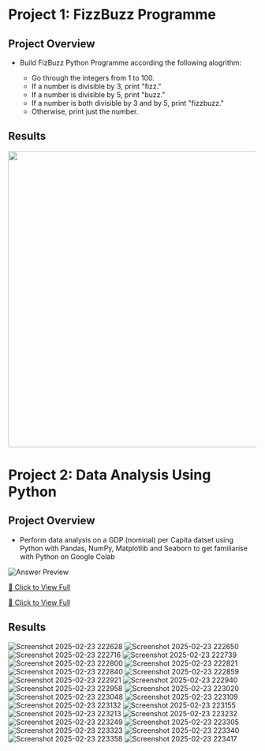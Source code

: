 # Project 1: FizzBuzz Programme

## Project Overview

- Build FizBuzz Python Programme according the following alogrithm:
  
  * Go through the integers from 1 to 100.
  * If a number is divisible by 3, print "fizz."
  * If a number is divisible by 5, print "buzz."
  * If a number is both divisible by 3 and by 5, print "fizzbuzz."
  * Otherwise, print just the number.


## Results

<img width="600" alt="" src="https://github.com/user-attachments/assets/f689ee5a-6edc-446d-9ae3-fa0d7228b5ef"/>

# Project 2: Data Analysis Using Python

## Project Overview

- Perform data analysis on a GDP (nominal) per Capita datset using Python with Pandas, NumPy, Matplotlib and Seaborn to get familiarise with Python on Google Colab

![Answer Preview](https://github.com/user-attachments/assets/5ca5fc9b-10f5-41e2-9109-f9532faae084)

[📄 Click to View Full](https://github.com/user-attachments/files/19075773/Python_Data_Analysis.pdf)

[📄 Click to View Full](Python_Data_Analysis.pdf)


## Results
![Screenshot 2025-02-23 222628](https://github.com/user-attachments/assets/6e62de2c-08c7-46c2-9da8-08d94e655e64)
![Screenshot 2025-02-23 222650](https://github.com/user-attachments/assets/8bfd8515-f7c9-4265-b037-ff92d316f51c)
![Screenshot 2025-02-23 222716](https://github.com/user-attachments/assets/7afd1847-9c1f-47f9-8565-218d62644b48)
![Screenshot 2025-02-23 222739](https://github.com/user-attachments/assets/df30bb37-5b43-4f16-8357-b09df042a801)
![Screenshot 2025-02-23 222800](https://github.com/user-attachments/assets/071dbcdc-77be-4f13-a0e2-d26e334a54e4)
![Screenshot 2025-02-23 222821](https://github.com/user-attachments/assets/7606f276-0d52-4bd9-aab5-9a3437ad5775)
![Screenshot 2025-02-23 222840](https://github.com/user-attachments/assets/b3718b9b-dd7f-4dc8-a965-31abb36bfea3)
![Screenshot 2025-02-23 222859](https://github.com/user-attachments/assets/9112a1fe-a59e-4fa7-b2c8-e95297096f6e)
![Screenshot 2025-02-23 222921](https://github.com/user-attachments/assets/56871ce9-e8b6-480c-8a2a-e33181f0e772)
![Screenshot 2025-02-23 222940](https://github.com/user-attachments/assets/445b9f4f-e02f-4f88-808c-de256dbd3df5)
![Screenshot 2025-02-23 222958](https://github.com/user-attachments/assets/34589c3c-edb1-477e-acdf-9291949da3dc)
![Screenshot 2025-02-23 223020](https://github.com/user-attachments/assets/2dda8585-6e4b-4f95-8375-4a77cb584cdf)
![Screenshot 2025-02-23 223048](https://github.com/user-attachments/assets/535a142e-b07e-4163-a956-9cc4990ed7d4)
![Screenshot 2025-02-23 223109](https://github.com/user-attachments/assets/2834da97-8847-4792-8ebc-5c1b87e19737)
![Screenshot 2025-02-23 223132](https://github.com/user-attachments/assets/10f412c0-4c28-41b8-87c1-e822211db356)
![Screenshot 2025-02-23 223155](https://github.com/user-attachments/assets/3b5f8df3-18d6-498e-a051-70bf3ccaa3f9)
![Screenshot 2025-02-23 223213](https://github.com/user-attachments/assets/092c0fe9-9bb1-4198-8587-63ebd7a68aa7)
![Screenshot 2025-02-23 223232](https://github.com/user-attachments/assets/27612f99-14cb-48b0-b07c-154857eb25e6)
![Screenshot 2025-02-23 223249](https://github.com/user-attachments/assets/e416d3ef-0f46-48df-855e-2fea99579941)
![Screenshot 2025-02-23 223305](https://github.com/user-attachments/assets/892ffdc5-5757-40fb-b681-d22b14fb1b9b)
![Screenshot 2025-02-23 223323](https://github.com/user-attachments/assets/15618dc7-4534-460f-8fa0-652f3a8de6a4)
![Screenshot 2025-02-23 223340](https://github.com/user-attachments/assets/824b48f3-fc51-4278-b90b-448b88e73c6d)
![Screenshot 2025-02-23 223358](https://github.com/user-attachments/assets/1c2b569b-376a-4fbc-a104-ed6bdfca23cc)
![Screenshot 2025-02-23 223417](https://github.com/user-attachments/assets/5ee3fff7-4248-4ae3-a415-12ab01b3cfa9)
